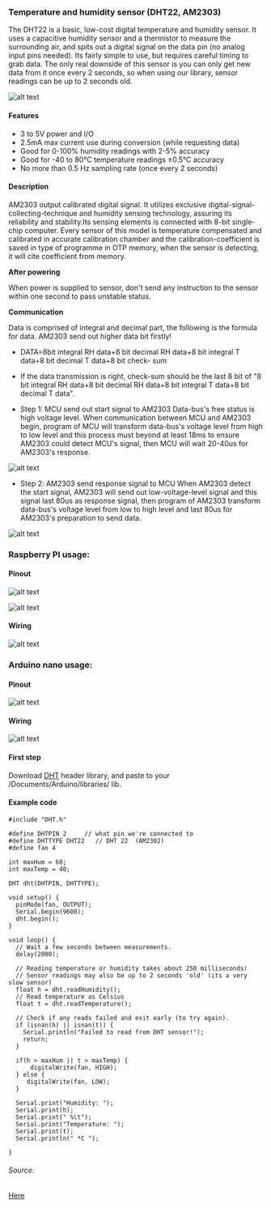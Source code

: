 ### Temperature and humidity sensor (DHT22, AM2303)

The DHT22 is a basic, low-cost digital temperature and humidity sensor. It uses a capacitive humidity sensor and a thermistor to measure the surrounding air, and spits out a digital signal on the data pin (no analog input pins needed). Its fairly simple to use, but requires careful timing to grab data. The only real downside of this sensor is you can only get new data from it once every 2 seconds, so when using our library, sensor readings can be up to 2 seconds old.

![alt text](img/humi1.jpg)

#### Features

* 3 to 5V power and I/O
* 2.5mA max current use during conversion (while requesting data)
* Good for 0-100% humidity readings with 2-5% accuracy
* Good for -40 to 80°C temperature readings ±0.5°C accuracy
* No more than 0.5 Hz sampling rate (once every 2 seconds)

#### Description

AM2303 output calibrated digital signal. It utilizes exclusive digital-signal-collecting-technique and humidity sensing technology, assuring its reliability and stability.Its sensing elements is connected with 8-bit single-chip computer.
Every sensor of this model is temperature compensated and calibrated in accurate calibration chamber and the calibration-coefficient is saved in type of programme in OTP memory, when the sensor is detecting, it will cite coefficient from memory.

**After powering**

When power is supplied to sensor, don't send any instruction to the sensor within one second to pass unstable status.

**Communication**

Data is comprised of integral and decimal part, the following is the formula for data. AM2303 send out higher data bit firstly!
* DATA=8bit integral RH data+8 bit decimal RH data+8 bit integral T data+8 bit decimal T data+8 bit check- sum
* If the data transmission is right, check-sum should be the last 8 bit of "8 bit integral RH data+8 bit decimal RH data+8 bit integral T data+8 bit decimal T data".

* Step 1: MCU send out start signal to AM2303
Data-bus's free status is high voltage level. When communication between MCU and AM2303 begin, program of MCU will transform data-bus's voltage level from high to low level and this process must beyond at least 18ms to ensure AM2303 could detect MCU's signal, then MCU will wait 20-40us for AM2303's response.

![alt text](img/humi2.png)

* Step 2: AM2303 send response signal to MCU
When AM2303 detect the start signal, AM2303 will send out low-voltage-level signal and this signal last 80us as response signal, then program of AM2303 transform data-bus's voltage level from low to high level and last 80us for AM2303's preparation to send data.

![alt text](img/humi3.png)

### Raspberry PI usage:

#### Pinout

![alt text](img/pir2.jpg)

![alt text](img/humi.png)

#### Wiring

![alt text](img/hummi.png)

### Arduino nano usage:

#### Pinout

![alt text](img/arduino_pinout.png)

#### Wiring

![alt text](img/humiardu.png)

#### First step
Download [DHT](https://github.com/adafruit/DHT-sensor-library/archive/master.zip) header library, and paste to your /Documents/Arduino/libraries/ lib.

#### Example code
```
#include "DHT.h"

#define DHTPIN 2     // what pin we're connected to
#define DHTTYPE DHT22   // DHT 22  (AM2302)
#define fan 4

int maxHum = 60;
int maxTemp = 40;

DHT dht(DHTPIN, DHTTYPE);

void setup() {
  pinMode(fan, OUTPUT);
  Serial.begin(9600);
  dht.begin();
}

void loop() {
  // Wait a few seconds between measurements.
  delay(2000);

  // Reading temperature or humidity takes about 250 milliseconds!
  // Sensor readings may also be up to 2 seconds 'old' (its a very slow sensor)
  float h = dht.readHumidity();
  // Read temperature as Celsius
  float t = dht.readTemperature();

  // Check if any reads failed and exit early (to try again).
  if (isnan(h) || isnan(t)) {
    Serial.println("Failed to read from DHT sensor!");
    return;
  }

  if(h > maxHum || t > maxTemp) {
      digitalWrite(fan, HIGH);
  } else {
     digitalWrite(fan, LOW);
  }

  Serial.print("Humidity: ");
  Serial.print(h);
  Serial.print(" %\t");
  Serial.print("Temperature: ");
  Serial.print(t);
  Serial.println(" *C ");

}
```

###### Source:
[Here](http://adafruit.com)
